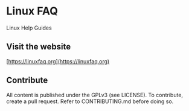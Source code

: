 # Linux FAQ
Linux Help Guides

## Visit the website
[https://linuxfaq.org](https://linuxfaq.org)

## Contribute
All content is published under the GPLv3 (see LICENSE). To contribute, create a pull request. Refer to CONTRIBUTING.md before doing so.
